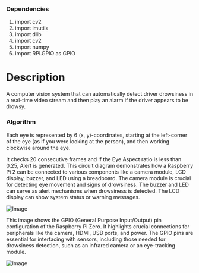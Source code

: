 
### Dependencies

1) import cv2
2) import imutils
3) import dlib
4) import cv2
5) import numpy 
6) import RPi.GPIO as GPIO



# Description 

A computer vision system that can automatically detect driver drowsiness in a real-time video stream and then play an alarm if the driver appears to be drowsy.

### Algorithm 

Each eye is represented by 6 (x, y)-coordinates, starting at the left-corner of the eye (as if you were looking at the person), and then working clockwise around the eye.

It checks 20 consecutive frames and if the Eye Aspect ratio is less than 0.25, Alert is generated.
This circuit diagram demonstrates how a Raspberry Pi 2 can be connected to various components like a camera module, LCD display, buzzer, and LED using a breadboard.
The camera module is crucial for detecting eye movement and signs of drowsiness.
The buzzer and LED can serve as alert mechanisms when drowsiness is detected.
The LCD display can show system status or warning messages.

![Image](https://github.com/user-attachments/assets/80ee09e6-5551-4ee7-b1b8-0d2ae795270b)

This image shows the GPIO (General Purpose Input/Output) pin configuration of the Raspberry Pi Zero.
It highlights crucial connections for peripherals like the camera, HDMI, USB ports, and power.
The GPIO pins are essential for interfacing with sensors, including those needed for drowsiness detection, such as an infrared camera or an eye-tracking module.


![Image](https://github.com/user-attachments/assets/2fbc782a-7400-47c0-9afe-13a3ac6dbb5a)

